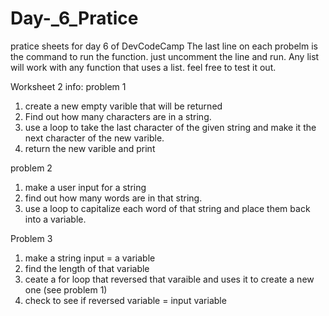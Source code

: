 # Day-_6_Pratice
pratice sheets for day 6 of DevCodeCamp
The last line on each probelm is the command to run the function.  just uncomment the line and run.
Any list will work with any function that uses a list. feel free to test it out. 



Worksheet 2 info:
problem 1
1. create a new empty varible that will be returned
2. Find out how many characters are in a string.
3. use a loop to take the last character of the given string and make it the next character of the new varible.
4. return the new varible and print

problem 2
1. make a user input for a string
2. find out how many words are in that string.
3. use a loop to capitalize each word of that string and place them back into a variable.

Problem 3
1. make a string input = a variable
2. find the length of that variable
3. ceate a for loop that reversed that varaible and uses it to create a new one (see problem 1)
3. check to see if reversed variable = input variable